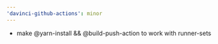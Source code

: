 ```yaml
---
'davinci-github-actions': minor
---
```


- make @yarn-install && @build-push-action to work with runner-sets
